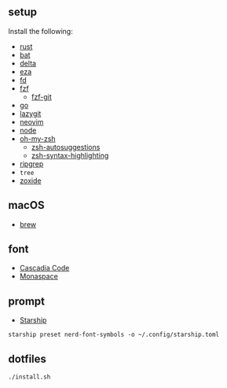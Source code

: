 ## setup

Install the following:

- [rust](https://www.rust-lang.org/)
- [bat](https://github.com/sharkdp/bat)
- [delta](https://github.com/dandavison/delta)
- [eza](https://github.com/eza-community/eza)
- [fd](https://github.com/sharkdp/fd)
- [fzf](https://github.com/junegunn/fzf)
  - [fzf-git](https://github.com/junegunn/fzf-git.sh)
- [go](https://go.dev/)
- [lazygit](https://github.com/jesseduffield/lazygit)
- [neovim](https://neovim.io/)
- [node](https://nodejs.org/en/download/package-manager)
- [oh-my-zsh](https://ohmyz.sh)
  - [zsh-autosuggestions](https://github.com/zsh-users/zsh-autosuggestions)
  - [zsh-syntax-highlighting](https://github.com/zsh-users/zsh-syntax-highlighting)
- [ripgrep](https://github.com/BurntSushi/ripgrep)
- `tree`
- [zoxide](https://github.com/ajeetdsouza/zoxide)

## macOS

- [brew](https://brew.sh/)

## font

- [Cascadia Code](https://github.com/microsoft/cascadia-code)
- [Monaspace](https://github.com/githubnext/monaspace/)

## prompt

- [Starship](https://starship.rs/)

```
starship preset nerd-font-symbols -o ~/.config/starship.toml
```

## dotfiles

```
./install.sh
```
